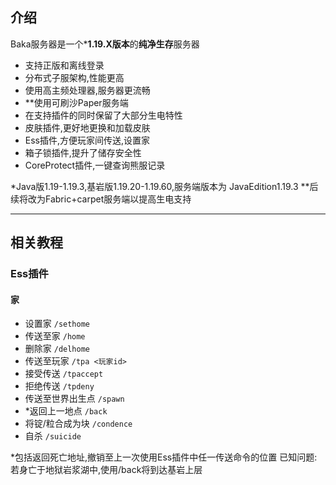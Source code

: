## 介绍

Baka服务器是一个\***1.19.X版本**的**纯净生存**服务器

- 支持正版和离线登录
- 分布式子服架构,性能更高
- 使用高主频处理器,服务器更流畅
- \*\*使用可刷沙Paper服务端
- 在支持插件的同时保留了大部分生电特性
- 皮肤插件,更好地更换和加载皮肤
- Ess插件,方便玩家间传送,设置家
- 箱子锁插件,提升了储存安全性
- CoreProtect插件,一键查询熊服记录

\*Java版1.19-1.19.3,基岩版1.19.20-1.19.60,服务端版本为 JavaEdition1.19.3
\*\*后续将改为Fabric+carpet服务端以提高生电支持

------------

## 相关教程

### Ess插件

#### 家

- 设置家 `/sethome`
- 传送至家 `/home`
- 删除家 `/delhome`
- 传送至玩家 `/tpa <玩家id>`
- 接受传送 `/tpaccept`
- 拒绝传送 `/tpdeny`
- 传送至世界出生点 `/spawn`
- \*返回上一地点 `/back`
- 将锭/粒合成为块 `/condence`
- 自杀 `/suicide`

\*包括返回死亡地址,撤销至上一次使用Ess插件中任一传送命令的位置
已知问题:若身亡于地狱岩浆湖中,使用/back将到达基岩上层
